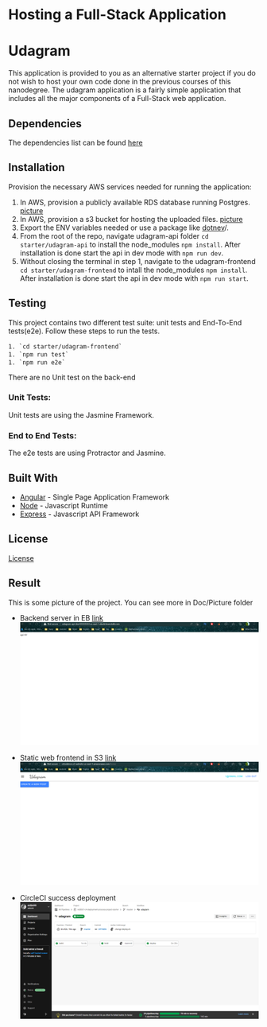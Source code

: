 # Hosting a Full-Stack Application



# Udagram

This application is provided to you as an alternative starter project if you do not wish to host your own code done in the previous courses of this nanodegree. The udagram application is a fairly simple application that includes all the major components of a Full-Stack web application.



## Dependencies


The dependencies list can be found [here](doc/Application_dependencies.md)



## Installation

Provision the necessary AWS services needed for running the application:

1. In AWS, provision a publicly available RDS database running Postgres. [picture](doc/picture/RDS/db2.png)
1. In AWS, provision a s3 bucket for hosting the uploaded files. [picture](doc/picture/S3/s32.png)
1. Export the ENV variables needed or use a package like [dotnev](https://www.npmjs.com/package/dotenv)/.
1. From the root of the repo, navigate udagram-api folder `cd starter/udagram-api` to install the node_modules `npm install`. After installation is done start the api in dev mode with `npm run dev`.
1. Without closing the terminal in step 1, navigate to the udagram-frontend `cd starter/udagram-frontend` to intall the node_modules `npm install`. After installation is done start the api in dev mode with `npm run start`.

## Testing

This project contains two different test suite: unit tests and End-To-End tests(e2e). Follow these steps to run the tests.
```
1. `cd starter/udagram-frontend`
1. `npm run test`
1. `npm run e2e`
```

There are no Unit test on the back-end

### Unit Tests:

Unit tests are using the Jasmine Framework.

### End to End Tests:

The e2e tests are using Protractor and Jasmine.

## Built With

- [Angular](https://angular.io/) - Single Page Application Framework
- [Node](https://nodejs.org) - Javascript Runtime
- [Express](https://expressjs.com/) - Javascript API Framework

## License

[License](LICENSE.txt)

## Result
This is some picture of the project. You can see more in Doc/Picture folder

- Backend server in EB [link](http://udagram-api-dev222222222.us-east-1.elasticbeanstalk.com/)
![backend](doc/picture/EB/eb3.png)

- Static web frontend in S3 [link](http://ottodatron.s3-website-us-east-1.amazonaws.com)
![frontend](doc/picture/S3/s33.png)

- CircleCI success deployment
![CI](doc/picture/CircleCI/inside.png)
